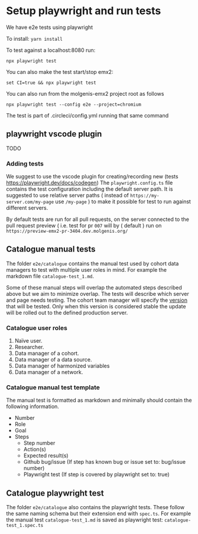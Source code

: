 # Setup playwright and run tests

We have e2e tests using playwright

To install:
```yarn install```

To test against a localhost:8080 run:

```npx playwright test```

You can also make the test start/stop emx2:

```set CI=true && npx playwright test```

You can also run from the molgenis-emx2 project root as follows

```npx playwright test --config e2e --project=chromium```

The test is part of .circleci/config.yml running that same command

## playwright vscode plugin

TODO

### Adding tests 

We suggest to use the vscode plugin for creating/recording new (tests https://playwright.dev/docs/codegen)
The `playwright.config.ts` file contains the test configuration including the default server path. It is suggested to use relative server paths ( instead of `https://my-server.com/my-page` use `/my-page` ) to make it possible for test to run against different servers.

By default tests are run for all pull requests, on the server connected to the pull request preview ( i.e. test for pr `007` will  by ( default ) run on `https://preview-emx2-pr-3404.dev.molgenis.org/`

## Catalogue manual tests

The folder `e2e/catalogue` contains the manual test used by cohort data managers to test with multiple user roles in mind. For example the markdown file `catalogue-test_1.md`.

 Some of these manual steps will overlap the automated steps described above but we aim to minimize overlap. The tests will describe which server and page needs testing. The cohort team manager will specify the [version](https://github.com/molgenis/molgenis-emx2/releases) that will be tested. Only when this version is considered stable the update will be rolled out to the defined production server.

### Catalogue user roles

1. Naïve user.
2. Researcher.
3. Data manager of a cohort.
4. Data manager of a data source.
5. Data manager of harmonized variables
6. Data manager of a network.

### Catalogue manual test template

The manual test is formatted as markdown and minimally should contain the following information.

- Number
- Role
- Goal
- Steps
  - Step number
  - Action(s)
  - Expected result(s)
  - Github bug/issue (If step has known bug or issue set to: bug/issue number)
  - Playwright test (If step is covered by playwright set to: true)

## Catalogue playwright test

The folder `e2e/catalogue` also contains the playwright tests. These follow the same naming schema but their extension end with `spec.ts`. For example the manual test `catalogue-test_1.md` is saved as playwright test: `catalogue-test_1.spec.ts`
